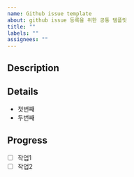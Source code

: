 ```yaml
---
name: Github issue template
about: github issue 등록을 위한 공통 템플릿
title: ""
labels: ""
assignees: ""
---
```


## Description

>

## Details

- 첫번째
- 두번째

## Progress

- [ ] 작업1
- [ ] 작업2
